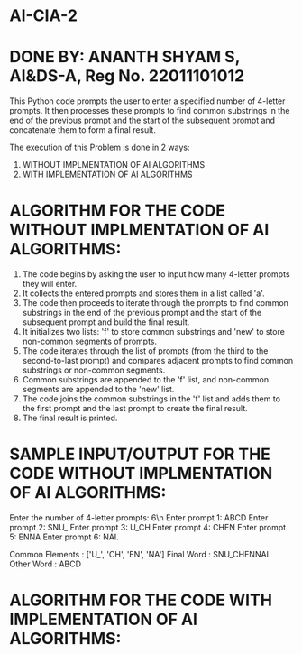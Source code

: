 # AI-CIA-2
# DONE BY: ANANTH SHYAM S, AI&DS-A, Reg No. 22011101012

This Python code prompts the user to enter a specified number of 4-letter prompts. It then processes these prompts to find common substrings in the end of the previous prompt and the start of the subsequent prompt and concatenate them to form a final result. 

The execution of this Problem is done in 2 ways:
1. WITHOUT IMPLMENTATION OF AI ALGORITHMS
2. WITH IMPLEMENTATION OF AI ALGORITHMS

# ALGORITHM FOR THE CODE WITHOUT IMPLMENTATION OF AI ALGORITHMS:
1. The code begins by asking the user to input how many 4-letter prompts they will enter.
2. It collects the entered prompts and stores them in a list called 'a'.
3. The code then proceeds to iterate through the prompts to find common substrings in the end of the previous prompt and the start of the subsequent prompt and build the final result.
4. It initializes two lists: 'f' to store common substrings and 'new' to store non-common segments of prompts.
5. The code iterates through the list of prompts (from the third to the second-to-last prompt) and compares adjacent prompts to find common substrings or non-common segments.
6. Common substrings are appended to the 'f' list, and non-common segments are appended to the 'new' list.
7. The code joins the common substrings in the 'f' list and adds them to the first prompt and the last prompt to create the final result.
8. The final result is printed.

# SAMPLE INPUT/OUTPUT FOR THE CODE WITHOUT IMPLMENTATION OF AI ALGORITHMS:

Enter the number of 4-letter prompts: 6\n
Enter prompt 1: ABCD
Enter prompt 2: SNU_
Enter prompt 3: U_CH
Enter prompt 4: CHEN
Enter prompt 5: ENNA
Enter prompt 6: NAI.


Common Elements :  ['U_', 'CH', 'EN', 'NA']
Final Word :  SNU_CHENNAI.
Other Word :  ABCD


# ALGORITHM FOR THE CODE WITH IMPLEMENTATION OF AI ALGORITHMS:
   

